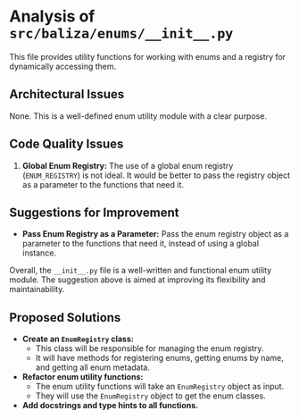 # Analysis of `src/baliza/enums/__init__.py`

This file provides utility functions for working with enums and a registry for dynamically accessing them.

## Architectural Issues

None. This is a well-defined enum utility module with a clear purpose.

## Code Quality Issues

1.  **Global Enum Registry:** The use of a global enum registry (`ENUM_REGISTRY`) is not ideal. It would be better to pass the registry object as a parameter to the functions that need it.

## Suggestions for Improvement

*   **Pass Enum Registry as a Parameter:** Pass the enum registry object as a parameter to the functions that need it, instead of using a global instance.

Overall, the `__init__.py` file is a well-written and functional enum utility module. The suggestion above is aimed at improving its flexibility and maintainability.

## Proposed Solutions

*   **Create an `EnumRegistry` class:**
    *   This class will be responsible for managing the enum registry.
    *   It will have methods for registering enums, getting enums by name, and getting all enum metadata.
*   **Refactor enum utility functions:**
    *   The enum utility functions will take an `EnumRegistry` object as input.
    *   They will use the `EnumRegistry` object to get the enum classes.
*   **Add docstrings and type hints to all functions.**
